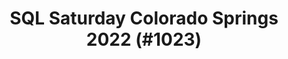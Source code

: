 ---
layout: event
title: "SQL Saturday Colorado Springs 2022 (#1023)"
subtitle: ""
tags: ["Colorado Springs", "Colorado", "USA", "physical", "2022", "North America"]
thumb: /assets/img/logos/Just_icon_Color_small.png
comments: false
data: SQLSat1023
---